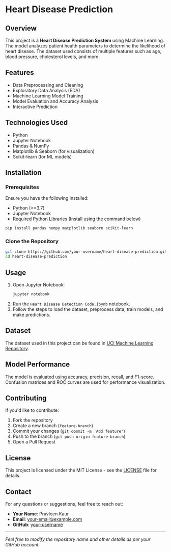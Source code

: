 # Heart Disease Prediction

## Overview
This project is a **Heart Disease Prediction System** using Machine Learning. The model analyzes patient health parameters to determine the likelihood of heart disease. The dataset used consists of multiple features such as age, blood pressure, cholesterol levels, and more.

## Features
- Data Preprocessing and Cleaning
- Exploratory Data Analysis (EDA)
- Machine Learning Model Training
- Model Evaluation and Accuracy Analysis
- Interactive Prediction

## Technologies Used
- Python
- Jupyter Notebook
- Pandas & NumPy
- Matplotlib & Seaborn (for visualization)
- Scikit-learn (for ML models)

## Installation
### Prerequisites
Ensure you have the following installed:
- Python (>=3.7)
- Jupyter Notebook
- Required Python Libraries (Install using the command below)

```bash
pip install pandas numpy matplotlib seaborn scikit-learn
```

### Clone the Repository
```bash
git clone https://github.com/your-username/heart-disease-prediction.git
cd heart-disease-prediction
```

## Usage
1. Open Jupyter Notebook:
   ```bash
   jupyter notebook
   ```
2. Run the `Heart Disease Detection Code.ipynb` notebook.
3. Follow the steps to load the dataset, preprocess data, train models, and make predictions.

## Dataset
The dataset used in this project can be found in [UCI Machine Learning Repository](https://archive.ics.uci.edu/ml/datasets/heart+Disease).

## Model Performance
The model is evaluated using accuracy, precision, recall, and F1-score. Confusion matrices and ROC curves are used for performance visualization.

## Contributing
If you'd like to contribute:
1. Fork the repository
2. Create a new branch (`feature-branch`)
3. Commit your changes (`git commit -m 'Add feature'`)
4. Push to the branch (`git push origin feature-branch`)
5. Open a Pull Request

## License
This project is licensed under the MIT License - see the [LICENSE](LICENSE) file for details.

## Contact
For any questions or suggestions, feel free to reach out:
- **Your Name**: Pravleen Kaur
- **Email**: your-email@example.com
- **GitHub**: [your-username](https://github.com/your-username)

---

*Feel free to modify the repository name and other details as per your GitHub account.*

